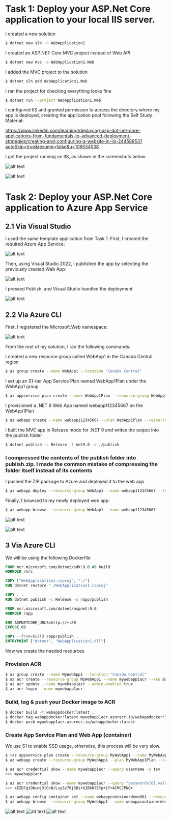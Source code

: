 # Task 1: Deploy your ASP.Net Core application to your local IIS server.

I created a new solution

```bash
$ dotnet new sln -n WebApplication1
```

I created an ASP.NET Core MVC project instead of Web API

```bash
$ dotnet new mvc -o WebApplication1.Web
```

I added the MVC project to the solution
```bash
$ dotnet sln add WebApplication1.Web
```

I ran the project for checking everything looks fine

```bash
$ dotnet run --project WebApplication1.Web
```


I configured IIS and granted permission to access the directory where my app is deployed, creating the application pool following the Self Study Material:

https://www.linkedin.com/learning/deploying-asp-dot-net-core-applications-from-fundamentals-to-advanced-deployment-strategies/creating-and-configuring-a-website-in-iis-24458853?autoSkip=true&resume=false&u=106534538

I got the project running on IIS, as shown in the screenshots below:

![alt text](./001-deploy-iis/iis-add-website.png)

![alt text](./001-deploy-iis/iis-configuration.png)

# Task 2: Deploy your ASP.Net Core application to Azure App Service 

## 2.1 Via Visual Studio

I used the same template application from Task 1. First, I created the required Azure App Service:

![alt text](./002.1-deploy-azure/101-az-portal.png)

Then, using Visual Studio 2022, I published the app by selecting the previously created Web App:

![alt text](./002.1-deploy-azure/101-az-vs2022-publish.png)

I pressed Publish, and Visual Studio handled the deployment

![alt text](./002.1-deploy-azure/104-az-finished.png)

## 2.2 Via Azure CLI

First, I registered the Microsoft.Web namespace:

![alt text](./002.2-deploy-azure-cli/202.0-register.png)

From the root of my solution, I ran the following commands:

I created a new resource group called WebApp1 in the Canada Central region

```bash
$ az group create --name WebApp1 --location "Canada Central"
```

I set up an S1-tier App Service Plan named WebApp1Plan under the WebApp1 group

```bash
$ az appservice plan create --name WebApp1Plan --resource-group WebApp1 --location "Canada Central" --sku S1
```

I provisioned a .NET 9 Web App named webapp112345667 on the WebApp1Plan

```bash
$ az webapp create --name webapp112345667 --plan WebApp1Plan --resource-group WebApp1 --runtime "dotnet:9"
```

I built the MVC app in Release mode for .NET 9 and writes the output into the publish folder
```bash
$ dotnet publish -c Release -f net9.0 -o ./publish
```

### I compressed the contents of the publish folder into publish.zip. I made the common mistake of compressing the folder itself instead of its contents

I pushed the ZIP package to Azure and deployed it to the web app

```bash
$ az webapp deploy --resource-group WebApp1 --name webapp112345667 --type zip --src-path publish.zip
```

Finally, I browsed to my newly deployed web app:

```bash
$ az webapp browse --resource-group WebApp1 --name webapp112345667
```

![alt text](./002.2-deploy-azure-cli/203-deployed.png)

![alt text](./002.2-deploy-azure-cli/203-end.png)

## 3 Via Azure CLI

We will be using the following Dockerfile

```Dockerfile
FROM mcr.microsoft.com/dotnet/sdk:9.0 AS build
WORKDIR /src

COPY ["WebApplication1.csproj", "./"]
RUN dotnet restore "./WebApplication1.csproj"

COPY . .
RUN dotnet publish -c Release -o /app/publish

FROM mcr.microsoft.com/dotnet/aspnet:9.0
WORKDIR /app

ENV ASPNETCORE_URLS=http://+:80
EXPOSE 80

COPY --from=build /app/publish .
ENTRYPOINT ["dotnet", "WebApplication1.dll"]
```

Now we create the needed resources

### Provision ACR

```bash
$ az group create --name MyWebApp1 --location "Canada Central"
$ az acr create --resource-group MyWebApp1 --name mywebapp1acr --sku Basic
$ az acr update --name mywebapp1acr --admin-enabled true
$ az acr login --name mywebapp1acr
```

### Build, tag & push your Docker image to ACR

```bash
$ docker build -t webappdocker:latest .  
$ docker tag webappdocker:latest mywebapp1acr.azurecr.io/webappdocker:latest
$ docker push mywebapp1acr.azurecr.io/webappdocker:latest
```

### Create App Service Plan and Web App (container)
We use S1 to enable SSD usage, otherwise, this process will be very slow.

```bash
$ >az appservice plan create --resource-group MyWebApp1 --name MyWebApp1Plan --is-linux --sku S1
$ az webapp create --resource-group MyWebApp1 --plan MyWebApp1Plan --name webappcontainerdemo001 --container-image-name mywebapp1acr.azurecr.io/webappdocker:latest

$ az acr credential show --name mywebapp1acr --query username -o tsv
>>> mywebapp1acr

$ az acr credential show --name mywebapp1acr --query "passwords[0].value" -o tsv
>>> xEZO7g1Obcwj3lGsN/Lsy3z76j58i+GJBkHlEfp+1f+ACRCJPNQ+

$ az webapp config container set --name webappcontainerdemo001 --resource-group MyWebApp1 --container-registry-url https://mywebapp1acr.azurecr.io --container-registry-user mywebapp1acr --container-registry-password xEZO7g1Obcwj3lGsN/Lsy3z76j58i+GJBkHlEfp+1f+ACRCJPNQ+
$ az webapp browse --resource-group MyWebApp1 --name webappcontainerdemo001
```

![alt text](./003/launching.png)
![alt text](./003/app-logs.png)
![alt text](./003/web-running.png)